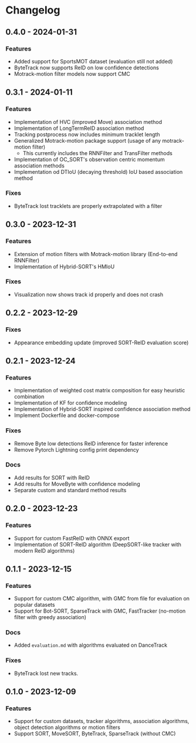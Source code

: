 # Changelog

## 0.4.0 - 2024-01-31

### Features
- Added support for SportsMOT dataset (evaluation still not added)
- ByteTrack now supports ReID on low confidence detections
- Motrack-motion filter models now support CMC

## 0.3.1 - 2024-01-11

### Features
- Implementation of HVC (improved Move) association method
- Implementation of LongTermReID association method
- Tracking postprocess now includes minimum tracklet length
- Generalized Motrack-motion package support (usage of any motrack-motion filter)
  - This currently includes the RNNFilter and TransFilter methods
- Implementation of OC_SORT's observation centric momentum association methods
- Implementation od DTIoU (decaying threshold) IoU based association method

### Fixes
- ByteTrack lost tracklets are properly extrapolated with a filter

## 0.3.0 - 2023-12-31

### Features
- Extension of motion filters with Motrack-motion library (End-to-end RNNFilter)
- Implementation of Hybrid-SORT's HMIoU

### Fixes
- Visualization now shows track id properly and does not crash

## 0.2.2 - 2023-12-29

### Fixes
- Appearance embedding update (improved SORT-ReID evaluation score)

## 0.2.1 - 2023-12-24

### Features
- Implementation of weighted cost matrix composition for easy heuristic combination
- Implementation of KF for confidence modeling
- Implementation of Hybrid-SORT inspired confidence association method
- Implement Dockerfile and docker-compose

### Fixes
- Remove Byte low detections ReID inference for faster inference
- Remove Pytorch Lightning config print dependency

### Docs
- Add results for SORT with ReID
- Add results for MoveByte with confidence modeling
- Separate custom and standard method results

## 0.2.0 - 2023-12-23

### Features
- Support for custom FastReID with ONNX export
- Implementation of SORT-ReID algorithm (DeepSORT-like tracker with modern ReID algorithms)

## 0.1.1 - 2023-12-15

### Features
- Support for custom CMC algorithm, with GMC from file for evaluation on popular datasets
- Support for Bot-SORT, SparseTrack with GMC, FastTracker (no-motion filter with greedy association)

### Docs
- Added `evaluation.md` with algorithms evaluated on DanceTrack

### Fixes
- ByteTrack lost new tracks.

## 0.1.0 - 2023-12-09

### Features
- Support for custom datasets, tracker algorithms, association algorithms, object detection algorithms or motion filters
- Support SORT, MoveSORT, ByteTrack, SparseTrack (without CMC)
